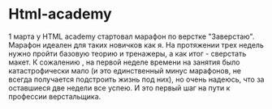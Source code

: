 # Html-academy
1 марта у HTML academy стартовал марафон по верстке "Заверстаю". Марафон идеален для таких новичков как я. На протяжении трех недель нужно пройти базовую теорию и тренажеры, а как итог - сверстать макет. К сожалению ,  на первой неделе времени на занятия было катастрофически мало (и это единственный минус марафонов, не всегда получается подстроить жизнь под них), но очень надеюсь, что за оставшиеся две недели все успею. И это первый шаг на пути к профессии верстальщика. 
